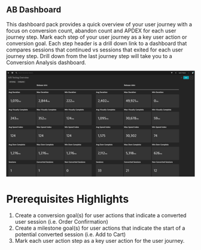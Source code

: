 ## AB Dashboard
This dashboard pack provides a quick overview of your user journey with a focus on conversion count, abandon count and APDEX for each user journey step. Mark each step of your user journey as a key user action or conversion goal. Each step header is a drill down link to a dashboard that compares sessions that continued vs sessions that exited for each user journey step. Drill down from the last journey step will take you to a Conversion Analysis dashboard.

![User Journey Dashboard](AB.png)

# Prerequisites Highlights

1. Create a conversion goal(s) for user actions that indicate a converted user session (i.e. Order Confirmation)
2. Create a milestone goal(s) for user actions that indicate the start of a potential converted session (i.e. Add to Cart)
3. Mark each user action step as a key user action for the user journey.
